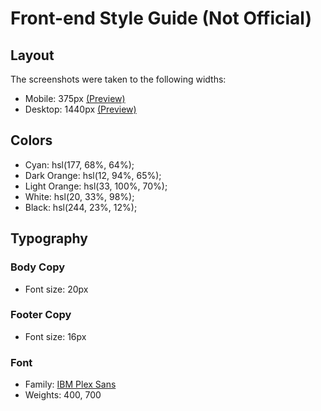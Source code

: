 # Front-end Style Guide (Not Official)

## Layout

The screenshots were taken to the following widths:

- Mobile: 375px [(Preview)](./screenshots/mobile-full-size.jpg)
- Desktop: 1440px [(Preview)](./screenshots/desktop-full-size.jpg)

## Colors

- Cyan: hsl(177, 68%, 64%);
- Dark Orange: hsl(12, 94%, 65%);
- Light Orange: hsl(33, 100%, 70%);
- White: hsl(20, 33%, 98%);
- Black: hsl(244, 23%, 12%);

## Typography

### Body Copy

- Font size: 20px

### Footer Copy

- Font size: 16px

### Font

- Family: [IBM Plex Sans](https://fonts.google.com/specimen/IBM+Plex+Sans/?ref=vanzasetia)
- Weights: 400, 700
